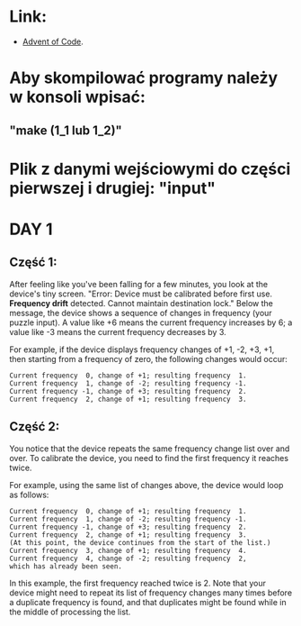 # Link:
* [Advent of Code]( https://adventofcode.com/ ).

# Aby skompilować programy należy w konsoli wpisać: 
## "make (1_1 lub 1_2)"
# Plik z danymi wejściowymi do części pierwszej i drugiej: "input"

# DAY 1


## Część 1:

After feeling like you've been falling for a few minutes,
you look at the device's tiny screen. "Error: Device must be
calibrated before first use. **Frequency drift** detected.
Cannot maintain destination lock." Below the message,
the device shows a sequence of changes in frequency
(your puzzle input). A value like +6 means the current
frequency increases by 6; a value like -3 means the
current frequency decreases by 3.

For example, if the device displays frequency changes
of +1, -2, +3, +1, then starting from a frequency of zero,
the following changes would occur:

    Current frequency  0, change of +1; resulting frequency  1.
    Current frequency  1, change of -2; resulting frequency -1.
    Current frequency -1, change of +3; resulting frequency  2.
    Current frequency  2, change of +1; resulting frequency  3.

## Część 2:

You notice that the device repeats the same frequency change list
over and over. To calibrate the device, you need to find the first
frequency it reaches twice.

For example, using the same list of changes above, the device
would loop as follows:

    Current frequency  0, change of +1; resulting frequency  1.
    Current frequency  1, change of -2; resulting frequency -1.
    Current frequency -1, change of +3; resulting frequency  2.
    Current frequency  2, change of +1; resulting frequency  3.
    (At this point, the device continues from the start of the list.)
    Current frequency  3, change of +1; resulting frequency  4.
    Current frequency  4, change of -2; resulting frequency  2, 
    which has already been seen.

In this example, the first frequency reached twice is 2.
Note that your device might need to repeat its list of
frequency changes many times before a duplicate frequency
is found, and that duplicates might be found while in the
middle of processing the list.
